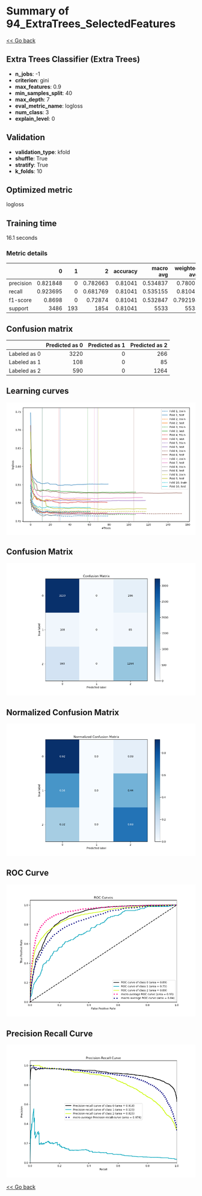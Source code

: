 # Summary of 94_ExtraTrees_SelectedFeatures

[<< Go back](../README.md)


## Extra Trees Classifier (Extra Trees)
- **n_jobs**: -1
- **criterion**: gini
- **max_features**: 0.9
- **min_samples_split**: 40
- **max_depth**: 7
- **eval_metric_name**: logloss
- **num_class**: 3
- **explain_level**: 0

## Validation
 - **validation_type**: kfold
 - **shuffle**: True
 - **stratify**: True
 - **k_folds**: 10

## Optimized metric
logloss

## Training time

16.1 seconds

### Metric details
|           |           0 |   1 |           2 |   accuracy |   macro avg |   weighted avg |   logloss |
|:----------|------------:|----:|------------:|-----------:|------------:|---------------:|----------:|
| precision |    0.821848 |   0 |    0.782663 |    0.81041 |    0.534837 |       0.78005  |  0.505672 |
| recall    |    0.923695 |   0 |    0.681769 |    0.81041 |    0.535155 |       0.81041  |  0.505672 |
| f1-score  |    0.8698   |   0 |    0.72874  |    0.81041 |    0.532847 |       0.792194 |  0.505672 |
| support   | 3486        | 193 | 1854        |    0.81041 | 5533        |    5533        |  0.505672 |


## Confusion matrix
|              |   Predicted as 0 |   Predicted as 1 |   Predicted as 2 |
|:-------------|-----------------:|-----------------:|-----------------:|
| Labeled as 0 |             3220 |                0 |              266 |
| Labeled as 1 |              108 |                0 |               85 |
| Labeled as 2 |              590 |                0 |             1264 |

## Learning curves
![Learning curves](learning_curves.png)
## Confusion Matrix

![Confusion Matrix](confusion_matrix.png)


## Normalized Confusion Matrix

![Normalized Confusion Matrix](confusion_matrix_normalized.png)


## ROC Curve

![ROC Curve](roc_curve.png)


## Precision Recall Curve

![Precision Recall Curve](precision_recall_curve.png)



[<< Go back](../README.md)
